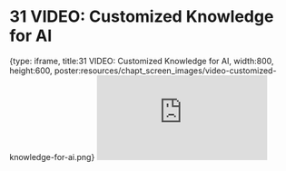 # 31 VIDEO: Customized Knowledge for AI
 
{type: iframe, title:31 VIDEO: Customized Knowledge for AI, width:800, height:600, poster:resources/chapt_screen_images/video-customized-knowledge-for-ai.png}
![](https://hutchdatascience.org/AI_for_Decision_Makers/no_toc/video-customized-knowledge-for-ai.html)
 

 
